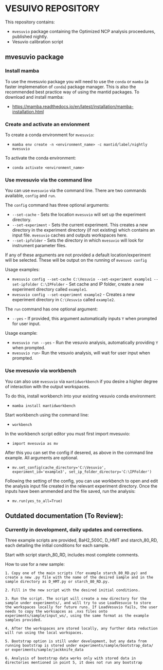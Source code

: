 # VESUIVO REPOSITORY

This repository contains:
- `mvesuvio` package containing the Optimized NCP analysis proceedures, published nightly.
- Vesuvio calibration script

## mvesuvio package

### Install mamba

To use the mvesuvio package you will need to use the `conda`  or  `mamba` (a faster implemenation of `conda`) package manager.
This is also the recommended best practice way of using the mantid packages.
To download and install mamba:
- https://mamba.readthedocs.io/en/latest/installation/mamba-installation.html

### Create and activate an envionment

To create a conda environment for `mvesuvio`:
- `mamba env create -n <environment_name> -c mantid/label/nightly mvesuvio`

To activate the conda environment:
- `conda activate <environment_name>`

### Use mvesuvio via the command line

You can use `mvesuvio` via the command line. There are two commands available, `config` and `run`.

The `config` command has three optional arguments:
- `--set-cache` - Sets the location `mvesuvio` will set up the experiment directory.
- `--set-experiment` - Sets the current experiment. This creates a new directory in the experiment directory (if not existing) which contains an input file. `mvesuvio` caches and outputs workspaces here.
- `--set-ipfolder` - Sets the directory in which `mvesuvio` will look for instrument parameter files.

If any of these arguments are not provided a default location/experiment will be selected. These will be output on the running of `mvesuvo config`

Usage examples:
- `mvesuvio config --set-cache C:\Vesuvio --set-experiment example1 --set-ipfolder C:\IPFolder` - Set cache and IP folder, create a new experiment directory called `example1`.
- `mvesuvio config --set-experiment example2` - Creates a new experiment directory in `C:\Vesuvio` called `example2`.

The `run` command has one optional argument:
- `--yes` - If provided, this argument automatically inputs `Y` when prompted for user input.

Usage example:
- `mvesuvio run --yes` - Run the vesuvio analysis, automatically providing `Y` when prompted.
- `mvesuvio run`- Run the vesuvio analysis, will wait for user input when prompted.

### Use mvesuvio via workbench

You can also use `mvesuvio` via `mantidworkbench` if you desire a higher degree of interaction with the output workspaces.

To do this, install workbench into your existing vesuvio conda environment:
- `mamba install mantidworkbench`

Start workbench using the command line:
- `workbench`

In the workbench script editor you must first import mvesuvio:

- `import mvesuvio as mv`

After this you can set the config if desered, as above in the command line example. All arguments are optional.

- `mv.set_config(cache_directory='C:\Vesuvio', experiment_id='example3', set_ip_folder_directory='C:\IPFolder')`

Following the setting of the config, you can use workbench to open and edit the analysis input file created in the relevant experiment directory.
Once the inputs have been ammended and the file saved, run the analysis:

- `mv.run(yes_to_all=True)`

## Outdated documentation (To Review):
### Currently in development, daily updates and corrections.

Three example scripts are provided, BaH2_500C, D_HMT and starch_80_RD, each detailing the initial conditions for each sample.

Start with script starch_80_RD, includes most complete comments.

How to use for a new sample:

    1. Copy one of the main scripts (for example starch_80_RD.py) and create a new .py file with the name of the desired sample and in the sample directory as D_HMT.py or starch_80_RD.py.

    2. Fill in the new script with the desired initial conditions.

    3. Run the script. The script will create a new directory for the sample under experiments/, and will try to use LoadVesuvio to store the workspaces locally for future runs. If LoadVesuvio fails, the user needs to copy the worksapces as .nxs files onto experiments/sample/input_ws/, using the same format as the example samples provided.

    4. After the workspaces are stored locally, any further data reduction will run using the local workspaces.

    5. Bootstrap option is still under development, but any data from running bootstrap is stored under experiments/sample/bootstrap_data/ or experiments/sample/jackknife_data

    6. Analysis of bootstrap data works only with stored data in directories mentioned in point 5, it does not run any bootstrap

